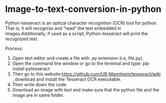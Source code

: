# Image-to-text-conversion-in-python

Python-tesseract is an optical character recognition (OCR) tool for python. That is, it will recognize and “read” the text embedded in images.Additionally, if used as a script, Python-tesseract will print the recognized text.

Process:

1. Open text editor and create a file with .py extension (i.e, file.py).
2. Open the command line window or go to the terminal and type: pip install pytesseract
3. Then go to this website:https://github.com/UB-Mannheim/tesseract/wiki , download and install the Tesseract OCR executable.
4. Then write down the code.
5. Download an image with text and make sure that the python file and the image are in same folder.
